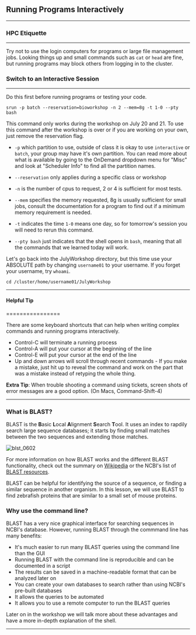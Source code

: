 ## Running Programs Interactively
----------------------------------

### HPC Etiquette
------------------

Try not to use the login computers for programs or large file management jobs. Looking things up and small commands such as `cat` or `head` are fine, but running programs may block others from logging in to the cluster.

### Switch to an Interactive Session
-------------------------------------

Do this first before running programs or testing your code.

```
srun -p batch --reservation=bioworkshop -n 2 --mem=8g -t 1-0 --pty bash
```

This command only works during the workshop on July 20 and 21. To use this command after the workshop is over or if you are working on your own, just remove the reservation flag.

* `-p` which partition to use, outside of class it is okay to use `interactive` or `batch`, your group may have it's own partition. You can read more about what is available by going to the OnDemand dropdown menu for "Misc" and look at "Scheduler Info" to find all the partition names.

* `--reservation` only applies during a specific class or workshop
* `-n` is the number of cpus to request, 2 or 4 is sufficient for most tests.
* `--mem` specifies the memory requested, 8g is usually sufficient for small jobs, consult the documentation for a program to find out if a minimum memory requirement is needed.
* `-t` indicates the time `1-0` means one day, so for tomorrow's session you will need to rerun this command.
* `--pty bash` just indicates that the shell opens in `bash`, meaning that all the commands that we learned today will work.


Let's go back into the JulyWorkshop directory, but this time use your ABSOLUTE path by changing `username01` to your username. If you forget your username, try `whoami`.

```
cd /cluster/home/username01/JulyWorkshop
```

---

#### Helpful Tip
================

There are some keyboard shortcuts that can help when writing complex commands and running programs interactively.

* Control-C will terminate a running process
* Control-A will put your cursor at the beginning of the line
* Control-E will put your cursor at the end of the line
* Up and down arrows will scroll through recent commands - If you make a mistake, just hit up to reveal the command and work on the part that was a mistake instead of retyping the whole thing.

**Extra Tip**: When trouble shooting a command using tickets, screen shots of error messages are a good option. (On Macs, Command-Shift-4)

---

### What is BLAST?

BLAST is the **B**asic **L**ocal **A**lignment **S**earch **T**ool.
It uses an index to rapdily search large sequence databases;
it starts by finding small matches between the two sequences and extending those matches.


![blst_0602](https://user-images.githubusercontent.com/8632603/180028827-f0980933-95f4-4c3b-b3d8-fece6e93eae8.gif)


For more information on how BLAST works and the different BLAST functionality,
check out the summary on [Wikipedia](https://en.wikipedia.org/wiki/BLAST) or
the NCBI's list of [BLAST resources](https://blast.ncbi.nlm.nih.gov/Blast.cgi?CMD=Web&PAGE_TYPE=BlastDocs).

BLAST can be helpful for identifying the source of a sequence,
or finding a similar sequence in another organism.
In this lesson, we will use BLAST to find zebrafish proteins that
are similar to a small set of mouse proteins.

### Why use the command line?
BLAST has a very nice graphical interface for searching sequences in NCBI's database.
However, running BLAST through the commmand line has many benefits:
  * It's much easier to run many BLAST queries using the command line than the GUI
  * Running BLAST with the command line is reproducible and can be documented in a script
  * The results can be saved in a machine-readable format that can be analyzed later on
  * You can create your own databases to search rather than using NCBI's pre-built databases
  * It allows the queries to be automated
  * It allows you to use a remote computer to run the BLAST queries
  
Later on in the workshop we will talk more about these advantages and have a more in-depth explanation of the shell.

----
